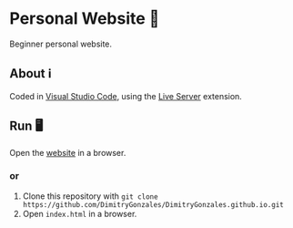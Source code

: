# Personal Website 👤

Beginner personal website.

## About ℹ️

Coded in [Visual Studio Code](https://code.visualstudio.com), using the [Live Server](https://marketplace.visualstudio.com/items?itemName=ritwickdey.LiveServer) extension.

## Run 🖥️

Open the [website](https://DimitryGonzales.github.io) in a browser.

### or

1. Clone this repository with `git clone https://github.com/DimitryGonzales/DimitryGonzales.github.io.git`
2. Open `index.html` in a browser.
